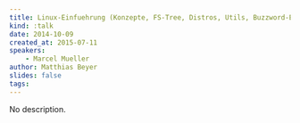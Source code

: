 ```yaml
---
title: Linux-Einfuehrung (Konzepte, FS-Tree, Distros, Utils, Buzzword-Erklaerung)
kind: :talk
date: 2014-10-09
created_at: 2015-07-11
speakers:
    - Marcel Mueller
author: Matthias Beyer
slides: false
tags:
---
```


No description.
